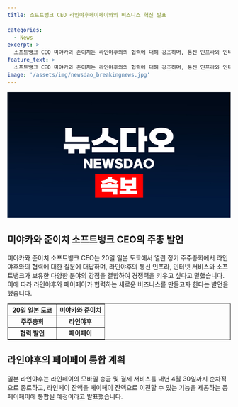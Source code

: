 ```yaml
---
title: 소프트뱅크 CEO 라인야후페이페이와의 비즈니스 혁신 발표

categories:
  - News
excerpt: >
  소프트뱅크 CEO 미야카와 준이치는 라인야후와의 협력에 대해 강조하며, 통신 인프라와 인터넷 서비스 결합으로 경쟁력을 높이고 새로운 비즈니스를 모색하겠다고 밝혔다. 이는 라인페이의 종료에 대한 대책으로, 페이페이와의 통합 및 잔액 이전 등을 통해 사용자들에게 변화를 안내할 예정이다.
feature_text: >
  소프트뱅크 CEO 미야카와 준이치는 라인야후와의 협력에 대해 강조하며, 통신 인프라와 인터넷 서비스 결합으로 경쟁력을 높이고 새로운 비즈니스를 모색하겠다고 밝혔다. 이는 라인페이의 종료에 대한 대책으로, 페이페이와의 통합 및 잔액 이전 등을 통해 사용자들에게 변화를 안내할 예정이다.
image: '/assets/img/newsdao_breakingnews.jpg'
---
```


<p><img src="/assets/img/newsdao_breakingnews.jpg" alt="implanttips 속보" /></p>

<h2 data-ke-size="size26">미야카와 준이치 소프트뱅크 CEO의 주총 발언</h2>

<p data-ke-size="size16">미야카와 준이치 소프트뱅크 CEO는 20일 일본 도쿄에서 열린 정기 주주총회에서 라인야후와의 협력에 대한 질문에 대답하며, 라인야후의 통신 인프라, 인터넷 서비스와 소프트뱅크가 보유한 다양한 분야의 강점을 결합하여 경쟁력을 키우고 싶다고 말했습니다. 이에 따라 라인야후와 페이페이가 협력하는 새로운 비즈니스를 만들고자 한다는 발언을 했습니다.</p>

<table style="width: 100%;" border="1">
<tbody>
<tr>
<td style="text-align: center; width: 50%; height: 17px;"><b>20일 일본 도쿄</b></td>
<td style="text-align: center; width: 50%; height: 17px;"><b>미야카와 준이치</b></td>
</tr>
<tr>
<td style="text-align: center; height: 17px;"><b>주주총회</b></td>
<td style="text-align: center; height: 17px;"><b>라인야후</b></td>
</tr>
<tr>
<td style="text-align: center; height: 17px;"><b>협력 발언</b></td>
<td style="text-align: center; height: 17px;"><b>페이페이</b></td>
</tr>
</tbody>
</table>

<h2 data-ke-size="size26">라인야후의 페이페이 통합 계획</h2>

<p data-ke-size="size16">일본 라인야후는 라인페이의 모바일 송금 및 결제 서비스를 내년 4월 30일까지 순차적으로 종료하고, 라인페이 잔액을 페이페이 잔액으로 이전할 수 있는 기능을 제공하는 등 페이페이에 통합될 예정이라고 발표했습니다.</p>

